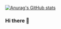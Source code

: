 [![Anurag's GitHub stats](https://github-readme-stats.vercel.app/api?username=gabs-sanchez&theme=radical&show_icons=true)](https://github.com/anuraghazra/github-readme-stats)

### Hi there 👋

<!--
**gabs-sanchez/gabs-sanchez** is a ✨ _special_ ✨ repository because its `README.md` (this file) appears on your GitHub profile.

Here are some ideas to get you started:

- 🔭 I’m currently working on ...
- 🌱 I’m currently learning ...
- 👯 I’m looking to collaborate on ...
- 🤔 I’m looking for help with ...
- 💬 Ask me about ...
- 📫 How to reach me: ...
- 😄 Pronouns: ...
- ⚡ Fun fact: ...
-->
